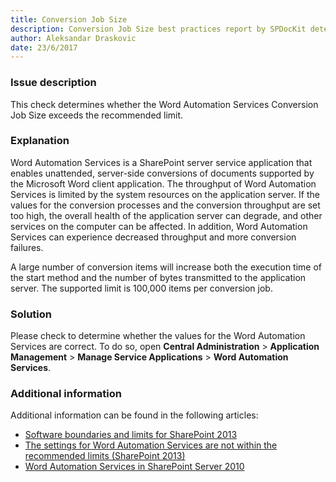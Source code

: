 ```yaml
---
title: Conversion Job Size
description: Conversion Job Size best practices report by SPDocKit determines whether the Word Automation Services Conversion Job Size exceeds the recommended limit.
author: Aleksandar Draskovic 
date: 23/6/2017
---
```

### Issue description
This check determines whether the Word Automation Services Conversion Job Size exceeds the recommended limit.
### Explanation
Word Automation Services is a SharePoint server service application that enables unattended, server-side conversions of documents supported by the Microsoft Word client application. The throughput of Word Automation Services is limited by the system resources on the application server. If the values for the conversion processes and the conversion throughput are set too high, the overall health of the application server can degrade, and other services on the computer can be affected. In addition, Word Automation Services can experience decreased throughput and more conversion failures.

A large number of conversion items will increase both the execution time of the start method and the number of bytes transmitted to the application server. The supported limit is 100,000 items per conversion job.
### Solution
Please check to determine whether the values for the Word Automation Services are correct. To do so, open **Central Administration** > **Application Management** > **Manage Service Applications** > **Word Automation Services**.
### Additional information 
Additional information can be found in the following articles:
* [Software boundaries and limits for SharePoint 2013](https://technet.microsoft.com/en-us/library/cc262787.aspx)
* [The settings for Word Automation Services are not within the recommended limits (SharePoint 2013)](https://technet.microsoft.com/en-us/library/hh487292.aspx)
* <a href="https://msdn.microsoft.com/en-us/library/ee558278(v=office.14).aspx">Word Automation Services in SharePoint Server 2010</a>